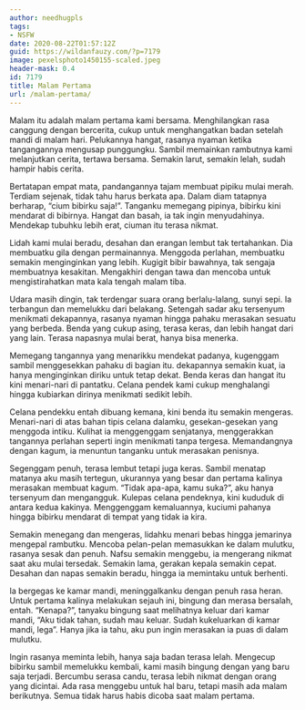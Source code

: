 ```yaml
---
author: needhugpls
tags:
- NSFW
date: 2020-08-22T01:57:12Z
guid: https://wildanfauzy.com/?p=7179
image: pexelsphoto1450155-scaled.jpeg
header-mask: 0.4
id: 7179
title: Malam Pertama
url: /malam-pertama/
---
```


Malam itu adalah malam pertama kami bersama. Menghilangkan rasa canggung dengan bercerita, cukup untuk menghangatkan badan setelah mandi di malam hari. Pelukannya hangat, rasanya nyaman ketika tangangannya mengusap punggungku. Sambil memainkan rambutnya kami melanjutkan cerita, tertawa bersama. Semakin larut, semakin lelah, sudah hampir habis cerita.

Bertatapan empat mata, pandangannya tajam membuat pipiku mulai merah. Terdiam sejenak, tidak tahu harus berkata apa. Dalam diam tatapnya berharap, “cium bibirku saja!”. Tanganku memegang pipinya, bibirku kini mendarat di bibirnya. Hangat dan basah, ia tak ingin menyudahinya. Mendekap tubuhku lebih erat, ciuman itu terasa nikmat.

Lidah kami mulai beradu, desahan dan erangan lembut tak tertahankan. Dia membuatku gila dengan permainannya. Menggoda perlahan, membuatku semakin menginginkan yang lebih. Kugigit bibir bawahnya, tak sengaja membuatnya kesakitan. Mengakhiri dengan tawa dan mencoba untuk mengistirahatkan mata kala tengah malam tiba.

Udara masih dingin, tak terdengar suara orang berlalu-lalang, sunyi sepi. Ia terbangun dan memelukku dari belakang. Setengah sadar aku tersenyum menikmati dekapannya, rasanya nyaman hingga pahaku merasakan sesuatu yang berbeda. Benda yang cukup asing, terasa keras, dan lebih hangat dari yang lain. Terasa napasnya mulai berat, hanya bisa menerka.

Memegang tangannya yang menarikku mendekat padanya, kugenggam sambil menggesekkan pahaku di bagian itu. dekapannya semakin kuat, ia hanya menginginkan diriku untuk tetap dekat. Benda keras dan hangat itu kini menari-nari di pantatku. Celana pendek kami cukup menghalangi hingga kubiarkan dirinya menikmati sedikit lebih.

Celana pendekku entah dibuang kemana, kini benda itu semakin mengeras. Menari-nari di atas bahan tipis celana dalamku, gesekan-gesekan yang menggoda intiku. Kulihat ia menggenggam senjatanya, menggerakkan tangannya perlahan seperti ingin menikmati tanpa tergesa. Memandangnya dengan kagum, ia menuntun tanganku untuk merasakan penisnya.

Segenggam penuh, terasa lembut tetapi juga keras. Sambil menatap matanya aku masih tertegun, ukurannya yang besar dan pertama kalinya merasakan membuat kagum. “Tidak apa-apa, kamu suka?”, aku hanya tersenyum dan mengangguk. Kulepas celana pendeknya, kini kududuk di antara kedua kakinya. Menggenggam kemaluannya, kuciumi pahanya hingga bibirku mendarat di tempat yang tidak ia kira.

Semakin menegang dan mengeras, lidahku menari bebas hingga jemarinya mengepal rambutku. Mencoba pelan-pelan memasukkan ke dalam mulutku, rasanya sesak dan penuh. Nafsu semakin menggebu, ia mengerang nikmat saat aku mulai tersedak. Semakin lama, gerakan kepala semakin cepat. Desahan dan napas semakin beradu, hingga ia memintaku untuk berhenti.

Ia bergegas ke kamar mandi, meninggalkanku dengan penuh rasa heran. Untuk pertama kalinya melakukan sejauh ini, bingung dan merasa bersalah, entah. “Kenapa?”, tanyaku bingung saat melihatnya keluar dari kamar mandi, “Aku tidak tahan, sudah mau keluar. Sudah kukeluarkan di kamar mandi, lega”. Hanya jika ia tahu, aku pun ingin merasakan ia puas di dalam mulutku.

Ingin rasanya meminta lebih, hanya saja badan terasa lelah. Mengecup bibirku sambil memelukku kembali, kami masih bingung dengan yang baru saja terjadi. Bercumbu serasa candu, terasa lebih nikmat dengan orang yang dicintai. Ada rasa menggebu untuk hal baru, tetapi masih ada malam berikutnya. Semua tidak harus habis dicoba saat malam pertama.